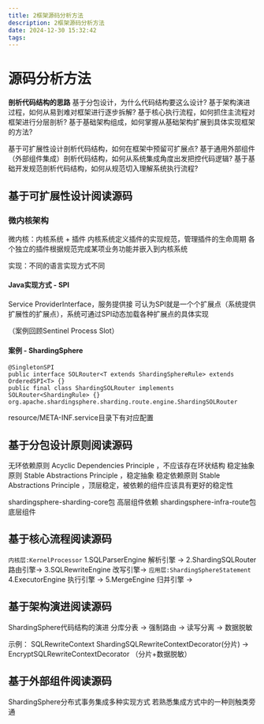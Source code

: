 ```yaml
---
title: 2框架源码分析方法
description: 2框架源码分析方法
date: 2024-12-30 15:32:42
tags:
---
```


# 源码分析方法

**剖析代码结构的思路**
基于分包设计，为什么代码结构要这么设计?
基于架构演进过程，如何从易到难对框架进行逐步拆解?
基于核心执行流程，如何抓住主流程对框架进行分层剖析?
基于基础架构组成，如何掌握从基础架构扩展到具体实现框架的方法?

基于可扩展性设计剖析代码结构，如何在框架中预留可扩展点?
基于通用外部组件（外部组件集成）剖析代码结构，如何从系统集成角度出发把控代码逻辑?
基于基础开发规范剖析代码结构，如何从规范切入理解系统执行流程?

## 基于可扩展性设计阅读源码 

### 微内核架构
微内核：内核系统 + 插件
内核系统定义插件的实现规范，管理插件的生命周期
各个独立的插件根据规范完成某项业务功能并嵌入到内核系统

实现：不同的语言实现方式不同

#### Java实现方式 - SPI
Service ProviderInterface，服务提供接
可认为SPI就是一个个扩展点（系统提供扩展性的扩展点），系统可通过SPI动态加载各种扩展点的具体实现

（案例回顾Sentinel Process Slot）

#### 案例 - ShardingSphere
```
@SingletonSPI
public interface SOLRouter<T extends ShardingSphereRule> extends OrderedSPI<T> {}
public final class ShardingSOLRouter implements SOLRouter<ShardingRule> {}
org.apache.shardingsphere.sharding.route.engine.ShardingSOLRouter
```
resource/META-INF.service目录下有对应配置

## 基于分包设计原则阅读源码
无环依赖原则 Acyclic Dependencies Principle ，不应该存在环状结构
稳定抽象原则 Stable Abstractions Principle ，稳定抽象
稳定依赖原则 Stable Abstractions Principle ，顶层稳定，被依赖的组件应该具有更好的稳定性

shardingsphere-sharding-core包 高层组件依赖
shardingsphere-infra-route包 底层组件

## 基于核心流程阅读源码
`内核层:KernelProcessor`
1.SQLParserEngine 解析引擎 -> 
2.ShardingSQLRouter 路由引擎-> 
3.SQLRewriteEngine 改写引擎-> 
`应用层:ShardingSphereStatement`
4.ExecutorEngine 执行引擎 ->
5.MergeEngine 归并引擎 ->

## 基于架构演进阅读源码
ShardingSphere代码结构的演进
分库分表 -> 强制路由 -> 读写分离 -> 数据脱敏

示例：
SQLRewriteContext
ShardingSQLRewriteContextDecorator(分片) -> EncryptSQLRewriteContextDecorator （分片+数据脱敏）

## 基于外部组件阅读源码
ShardingSphere分布式事务集成多种实现方式
若熟悉集成方式中的一种则触类旁通







